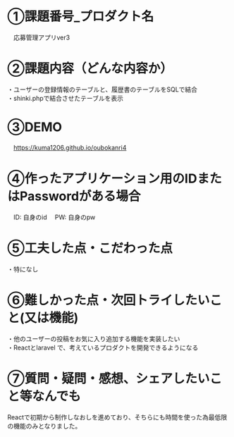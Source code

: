 # ①課題番号_プロダクト名
　応募管理アプリver3  

# ②課題内容（どんな内容か）
・ユーザーの登録情報のテーブルと、履歴書のテーブルをSQLで結合    
・shinki.phpで結合させたテーブルを表示    

# ③DEMO
　https://kuma1206.github.io/oubokanri4  

# ④作ったアプリケーション用のIDまたはPasswordがある場合
　ID: 自身のid
　PW: 自身のpw

# ⑤工夫した点・こだわった点
・特になし  

# ⑥難しかった点・次回トライしたいこと(又は機能)  
・他のユーザーの投稿をお気に入り追加する機能を実装したい  
・Reactとlaravel で、考えているプロダクトを開発できるようになる  

# ⑦質問・疑問・感想、シェアしたいこと等なんでも
Reactで初期から制作しなおしを進めており、そちらにも時間を使った為最低限の機能のみとなりました。  
